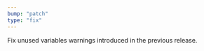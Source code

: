 ```yaml
---
bump: "patch"
type: "fix"
---
```


Fix unused variables warnings introduced in the previous release.
